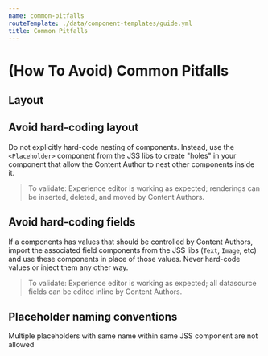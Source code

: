 ```yaml
---
name: common-pitfalls
routeTemplate: ./data/component-templates/guide.yml
title: Common Pitfalls
---
```


# (How To Avoid) Common Pitfalls

## Layout
## Avoid hard-coding layout
Do not explicitly hard-code nesting of components. Instead, use the `<Placeholder>` component from the JSS libs to create "holes" in your component that allow the Content Author to nest other components inside it. 

> To validate:
> Experience editor is working as expected; renderings can be inserted, deleted, and moved by Content Authors.

## Avoid hard-coding fields
If a components has values that should be controlled by Content Authors, import the associated field components from the JSS libs (`Text`, `Image`, etc) and use these components in place of those values. Never hard-code values or inject them any other way.

> To validate:
> Experience editor is working as expected; all datasource fields can be edited inline by Content Authors.

## Placeholder naming conventions
Multiple placeholders with same name within same JSS component are not allowed
